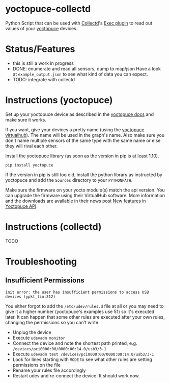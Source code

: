 
yoctopuce-collectd
==================

Python Script that can be used with [Collectd](https://collectd.org/)'s
[Exec plugin](https://collectd.org/wiki/index.php/Plugin:Exec) to read out
values of your [yoctopuce](https://yoctopuce.com) devices.

Status/Features
===============

* this is still a work in progress
* DONE: enumerate and read all sensors, dump to map/json
  Have a look at `example_output.json` to see what kind of data you can expect.
* TODO: integrate with collectd

Instructions (yoctopuce)
========================

Set up your yoctopuce device as described in the
[yoctopuce docs](https://github.com/yoctopuce/yoctolib_python/tree/master/Documentation)
and make sure it works.

If you want, give your devices a pretty name (using the
[yoctopuce virtualhub](https://www.yoctopuce.com/EN/virtualhub.php)). The
name will be used in the graph's name. Also make sure you don't name multiple
sensors of the same type with the same name or else they will rival each other.

Install the yoctopuce library (as soon as the version in pip is at least
1.10).

	pip install yoctopuce

If the version in pip is still too old, install the python library as
instructed by yoctopuce and add the `Sources` directory to your `PYTHONPATH`.

Make sure the firmware on your yocto module(s) match the api version. You
can upgrade the firmware using their VirtualHub software. More information and
the downloads are available in their news post
[New features in Yoctopuce API](http://www.yoctopuce.com/EN/article/new-features-in-yoctopuce-api).

Instructions (collectd)
=======================

TODO

Troubleshooting
===============

Insufficient Permissions
------------------------

    init error: the user has insufficient permissions to access USB devices (ypkt_lin:312)

You either forgot to add the `/etc/udev/rules.d` file at all or you may need
to give it a higher number (yoctopuce's examples use 51) so it's executed
later. It can happen that some other rules are executed after your own rules,
changing the permissions so you can't write.

* Unplug the device
* Execute `udevadm monitor`
* Connect the device and note the shortest path printed, e.g. `/devices/pci0000:00/0000:00:14.0/usb3/3-1`
* Execute `udevadm test /devices/pci0000:00/0000:00:14.0/usb3/3-1`
* Look for lines starting with `MODE` to see what other rules are setting permissions on the file
* Rename your rules file accordingly
* Restart udev and re-connect the device. It should work now.
